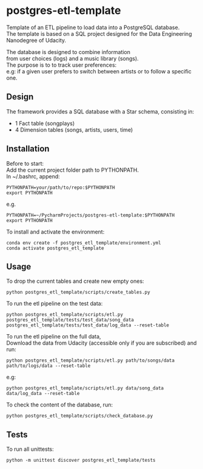 # postgres-etl-template

Template of an ETL pipeline to load data into a PostgreSQL database.  
The template is based on a SQL project designed for the Data Engineering Nanodegree of Udacity.

The database is designed to combine information  
from user choices (logs) and a music library (songs).  
The purpose is to to track user preferences:  
e.g: if a given user prefers to switch between artists or to follow a specific one.


## Design
The framework provides a SQL database with a Star schema, consisting in:
 - 1 Fact table (songplays)
 - 4 Dimension tables (songs, artists, users, time)

## Installation

Before to start:  
Add the current project folder path to PYTHONPATH.  
In ~/.bashrc, append:
```
PYTHONPATH=your/path/to/repo:$PYTHONPATH 
export PYTHONPATH
```
e.g.
```
PYTHONPATH=~/PycharmProjects/postgres-etl-template:$PYTHONPATH 
export PYTHONPATH
```

To install and activate the environment:
```
conda env create -f postgres_etl_template/environment.yml
conda activate postgres_etl_template 
```


## Usage
To drop the current tables and create new empty ones:
```
python postgres_etl_template/scripts/create_tables.py
```

To run the etl pipeline on the test data:
```
python postgres_etl_template/scripts/etl.py postgres_etl_template/tests/test_data/song_data  postgres_etl_template/tests/test_data/log_data --reset-table
```

To run the etl pipeline on the full data,  
Download the data from Udacity (accessible only if you are subscribed) and run:
```
python postgres_etl_template/scripts/etl.py path/to/songs/data path/to/logs/data --reset-table
```
e.g:
```
python postgres_etl_template/scripts/etl.py data/song_data data/log_data --reset-table
```

To check the content of the database, run:
```
python postgres_etl_template/scripts/check_database.py
```

## Tests
To run all unittests:
```
python -m unittest discover postgres_etl_template/tests
```

